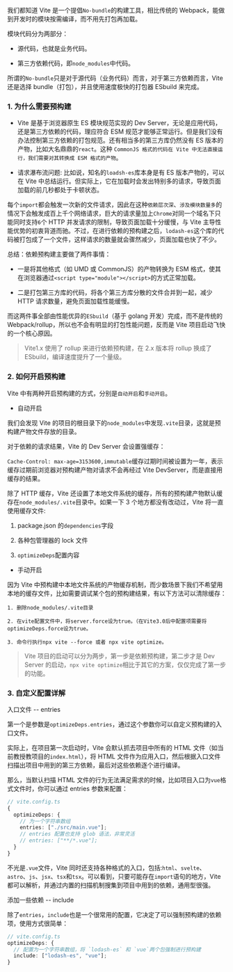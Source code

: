 我们都知道 Vite 是一个提倡`No-bundle`的构建工具，相比传统的 Webpack，能做到开发时的模块按需编译，而不用先打包再加载。

模块代码分为两部分：

- 源代码，也就是业务代码。

- 第三方依赖代码，即`node_modules`中代码。

所谓的`No-bundle`只是对于源代码（业务代码）而言，对于第三方依赖而言，Vite 还是选择 bundle（打包），并且使用速度极快的打包器 ESbuild 来完成。

### 1. 为什么需要预构建

- Vite 是基于浏览器原生 ES 模块规范实现的 Dev Server，无论是应用代码，
  还是第三方依赖的代码，理应符合 ESM 规范才能够正常运行。但是我们没有办法控制第三方依赖的打包规范。还有相当多的第三方库仍然没有 ES 版本的产物，比如大名鼎鼎的`react`。这种 `CommonJS 格式的代码在 Vite 中无法直接运行，我们需要对其转换成 ESM 格式的产物`。

- 请求瀑布流问题: 比如说，知名的`loadsh-es`库本身是有 ES 版本产物的，可以在 Vite 中总结运行。但实际上，它在加载时会发出特别多的请求，导致页面加载的前几秒都处于卡顿状态。

每个`import`都会触发一次新的文件请求，因此在这种`依赖层次深`、`涉及模块数量多`的情况下会触发成百上千个网络请求，巨大的请求量加上`Chrome`对同一个域名下只能同时支持`6`个 HTTP 并发请求的限制，导致页面加载十分缓慢，与 Vite 主导性能优势的初衷背道而驰。不过，在进行依赖的预构建之后，`lodash-es`这个库的代码被打包成了一个文件，这样请求的数量就会骤然减少，页面加载也快了不少。

总结：依赖预构建主要做了两件事情：

- 一是将其他格式（如 UMD 或 CommonJS）的产物转换为 ESM 格式，使其在浏览器通过`<script type="module"></script>`的方式正常加载。

- 二是打包第三方库的代码，将各个第三方库分散的文件合并到一起，减少 HTTP 请求数量，避免页面加载性能缓慢。

而这两件事全部由性能优异的`ESbuild`（基于 golang 开发）完成，而不是传统的 Webpack/rollup，所以也不会有明显的打包性能问题，反而是 Vite 项目启动飞快的一个核心原因。

> Vite1.x 使用了 rollup 来进行依赖预构建，在 2.x 版本将 rollup 换成了 ESbuild，编译速度提升了一个量级。

### 2. 如何开启预构建

Vite 中有两种开启预构建的方式，分别是`自动开启`和`手动开启`。

- 自动开启

我们会发现 Vite 的项目的根目录下的`node_modules`中发现`.vite`目录，这就是预构建产物文件存放的目录。

对于依赖的请求结果，Vite 的 Dev Server 会设置强缓存：

`Cache-Control: max-age=3153600,immutable`缓存过期时间被设置为一年，表示缓存过期前浏览器对预构建产物对请求不会再经过 Vite DevServer，而是直接用缓存的结果。

除了 HTTP 缓存，Vite 还设置了本地文件系统的缓存，所有的预构建产物默认缓存在`node_modules/.vite`目录中。如果一下 3 个地方都没有改动过，Vite 将一直使用缓存文件:

1. package.json 的`dependencies`字段

2. 各种包管理器的 lock 文件

3. `optimizeDeps`配置内容

- 手动开启

因为 Vite 中预构建中本地文件系统的产物缓存机制，而少数场景下我们不希望用本地的缓存文件，比如需要调试某个包的预构建结果，有以下方法可以清除缓存：

    1. 删除node_modules/.vite目录

    2. 在vite配置文件中，将server.force设为true。（在Vite3.0后中配置项需要将optimizeDeps.force设为true。

    3. 命令行执行npx vite --force 或者 npx vite optimize。

> Vite 项目的启动可以分为两步，第一步是依赖预构建，第二步才是 Dev Server 的启动，`npx vite optimize`相比于其它的方案，仅仅完成了第一步的功能。

### 3. 自定义配置详解

入口文件 -- entries

第一个是参数是`optimizeDeps.entries`，通过这个参数你可以自定义预构建的入口文件。

实际上，在项目第一次启动时，Vite 会默认抓去项目中所有的 HTML 文件（如当前教授教项目的`index.html`），将 HTML 文件作为应用入口，然后根据入口文件扫描出项目中用到的第三方依赖，最后对这些依赖逐个进行编译。

那么，当默认扫描 HTML 文件的行为无法满足需求的时候，比如项目入口为`vue`格式文件时，你可以通过 entries 参数来配置：

```ts
// vite.config.ts
{
  optimizeDeps: {
    // 为一个字符串数组
    entries: ["./src/main.vue"];
    // entries 配置也支持 glob 语法，非常灵活
    // entries: ["**/*.vue"];
  }
}
```

不光是`.vue`文件，Vite 同时还支持各种格式的入口，包括:`html`、`svelte`、`astro`、`js`、`jsx`、`tsx`和`tsx`。可以看到，只要可能存在`import`语句的地方，Vite 都可以解析，并通过内置的扫描机制搜集到项目中用到的依赖，通用型很强。

添加一些依赖 -- include

除了`entries`，`include`也是一个很常用的配置，它决定了可以强制预构建的依赖项，使用方式很简单：

```ts
// vite.config.ts
optimizeDeps: {
  // 配置为一个字符串数组，将 `lodash-es` 和 `vue`两个包强制进行预构建
  include: ["lodash-es", "vue"];
}
```
